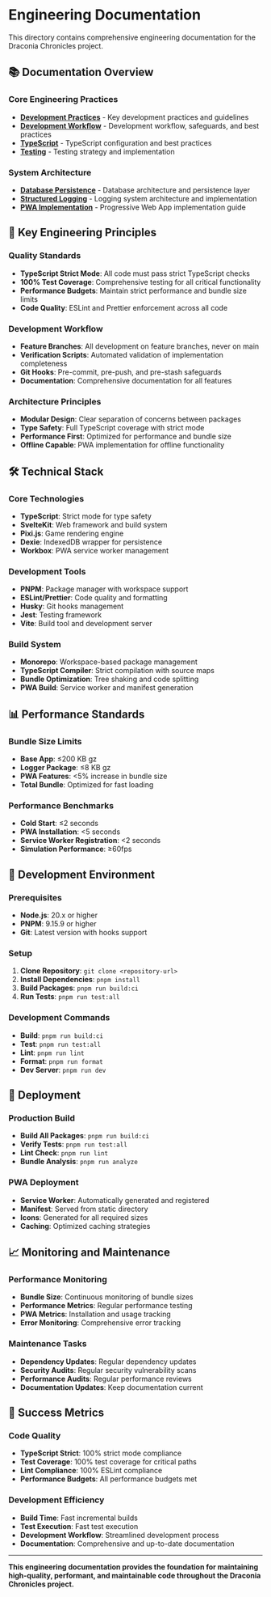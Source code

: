 # Engineering Documentation

This directory contains comprehensive engineering documentation for the Draconia Chronicles project.

## 📚 Documentation Overview

### Core Engineering Practices

- **[Development Practices](./dev-practices.md)** - Key development practices and guidelines
- **[Development Workflow](./development-workflow.md)** - Development workflow, safeguards, and
  best practices
- **[TypeScript](./typescript.md)** - TypeScript configuration and best practices
- **[Testing](./testing.md)** - Testing strategy and implementation

### System Architecture

- **[Database Persistence](./database-persistence.md)** - Database architecture and persistence layer
- **[Structured Logging](./structured-logging.md)** - Logging system architecture and implementation
- **[PWA Implementation](./pwa-implementation.md)** - Progressive Web App implementation guide

## 🎯 Key Engineering Principles

### Quality Standards

- **TypeScript Strict Mode**: All code must pass strict TypeScript checks
- **100% Test Coverage**: Comprehensive testing for all critical functionality
- **Performance Budgets**: Maintain strict performance and bundle size limits
- **Code Quality**: ESLint and Prettier enforcement across all code

### Development Workflow

- **Feature Branches**: All development on feature branches, never on main
- **Verification Scripts**: Automated validation of implementation completeness
- **Git Hooks**: Pre-commit, pre-push, and pre-stash safeguards
- **Documentation**: Comprehensive documentation for all features

### Architecture Principles

- **Modular Design**: Clear separation of concerns between packages
- **Type Safety**: Full TypeScript coverage with strict mode
- **Performance First**: Optimized for performance and bundle size
- **Offline Capable**: PWA implementation for offline functionality

## 🛠️ Technical Stack

### Core Technologies

- **TypeScript**: Strict mode for type safety
- **SvelteKit**: Web framework and build system
- **Pixi.js**: Game rendering engine
- **Dexie**: IndexedDB wrapper for persistence
- **Workbox**: PWA service worker management

### Development Tools

- **PNPM**: Package manager with workspace support
- **ESLint/Prettier**: Code quality and formatting
- **Husky**: Git hooks management
- **Jest**: Testing framework
- **Vite**: Build tool and development server

### Build System

- **Monorepo**: Workspace-based package management
- **TypeScript Compiler**: Strict compilation with source maps
- **Bundle Optimization**: Tree shaking and code splitting
- **PWA Build**: Service worker and manifest generation

## 📊 Performance Standards

### Bundle Size Limits

- **Base App**: ≤200 KB gz
- **Logger Package**: ≤8 KB gz
- **PWA Features**: <5% increase in bundle size
- **Total Bundle**: Optimized for fast loading

### Performance Benchmarks

- **Cold Start**: ≤2 seconds
- **PWA Installation**: <5 seconds
- **Service Worker Registration**: <2 seconds
- **Simulation Performance**: ≥60fps

## 🔧 Development Environment

### Prerequisites

- **Node.js**: 20.x or higher
- **PNPM**: 9.15.9 or higher
- **Git**: Latest version with hooks support

### Setup

1. **Clone Repository**: `git clone <repository-url>`
2. **Install Dependencies**: `pnpm install`
3. **Build Packages**: `pnpm run build:ci`
4. **Run Tests**: `pnpm run test:all`

### Development Commands

- **Build**: `pnpm run build:ci`
- **Test**: `pnpm run test:all`
- **Lint**: `pnpm run lint`
- **Format**: `pnpm run format`
- **Dev Server**: `pnpm run dev`

## 🚀 Deployment

### Production Build

- **Build All Packages**: `pnpm run build:ci`
- **Verify Tests**: `pnpm run test:all`
- **Lint Check**: `pnpm run lint`
- **Bundle Analysis**: `pnpm run analyze`

### PWA Deployment

- **Service Worker**: Automatically generated and registered
- **Manifest**: Served from static directory
- **Icons**: Generated for all required sizes
- **Caching**: Optimized caching strategies

## 📈 Monitoring and Maintenance

### Performance Monitoring

- **Bundle Size**: Continuous monitoring of bundle sizes
- **Performance Metrics**: Regular performance testing
- **PWA Metrics**: Installation and usage tracking
- **Error Monitoring**: Comprehensive error tracking

### Maintenance Tasks

- **Dependency Updates**: Regular dependency updates
- **Security Audits**: Regular security vulnerability scans
- **Performance Audits**: Regular performance reviews
- **Documentation Updates**: Keep documentation current

## 🎯 Success Metrics

### Code Quality

- **TypeScript Strict**: 100% strict mode compliance
- **Test Coverage**: 100% test coverage for critical paths
- **Lint Compliance**: 100% ESLint compliance
- **Performance Budgets**: All performance budgets met

### Development Efficiency

- **Build Time**: Fast incremental builds
- **Test Execution**: Fast test execution
- **Development Workflow**: Streamlined development process
- **Documentation**: Comprehensive and up-to-date documentation

---

**This engineering documentation provides the foundation for maintaining high-quality,
performant, and maintainable code throughout the Draconia Chronicles project.**
